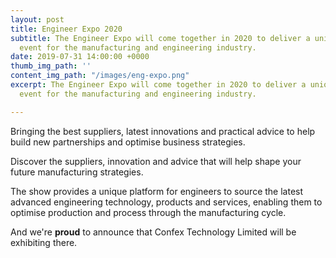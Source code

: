 ```yaml
---
layout: post
title: Engineer Expo 2020
subtitle: The Engineer Expo will come together in 2020 to deliver a unique and relevant
  event for the manufacturing and engineering industry.
date: 2019-07-31 14:00:00 +0000
thumb_img_path: ''
content_img_path: "/images/eng-expo.png"
excerpt: The Engineer Expo will come together in 2020 to deliver a unique and relevant
  event for the manufacturing and engineering industry.

---
```

Bringing the best suppliers, latest innovations and practical advice to help build new partnerships and optimise business strategies.

Discover the suppliers, innovation and advice that will help shape your future manufacturing strategies.

The show provides a unique platform for engineers to source the latest advanced engineering technology, products and services, enabling them to optimise production and process through the manufacturing cycle.

And we're **proud** to announce that Confex Technology Limited will be exhibiting there.